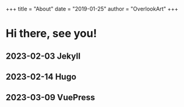 +++
title = "About"
date = "2019-01-25"
author = "OverlookArt"
+++

# Hi there, see you!

## 2023-02-03 Jekyll

## 2023-02-14 Hugo

## 2023-03-09 VuePress
